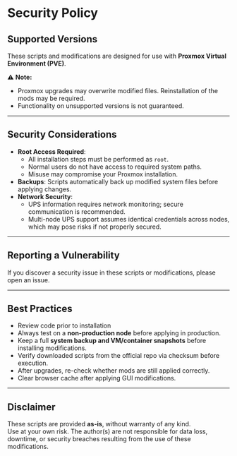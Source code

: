 # Security Policy

## Supported Versions

These scripts and modifications are designed for use with **Proxmox Virtual Environment (PVE)**.

⚠️ **Note:**  
- Proxmox upgrades may overwrite modified files. Reinstallation of the mods may be required.  
- Functionality on unsupported versions is not guaranteed.

---

## Security Considerations

- **Root Access Required**:
  - All installation steps must be performed as `root`.
  - Normal users do not have access to required system paths.
  - Misuse may compromise your Proxmox installation.
- **Backups**: Scripts automatically back up modified system files before applying changes.
- **Network Security**:
  - UPS information requires network monitoring; secure communication is recommended.  
  - Multi-node UPS support assumes identical credentials across nodes, which may pose risks if not properly secured.

---

## Reporting a Vulnerability
If you discover a security issue in these scripts or modifications, please open an issue.

---

## Best Practices
- Review code prior to installation
- Always test on a **non-production node** before applying in production.
- Keep a full **system backup and VM/container snapshots** before installing modifications.
- Verify downloaded scripts from the official repo via checksum before execution.
- After upgrades, re-check whether mods are still applied correctly.
- Clear browser cache after applying GUI modifications.

---

## Disclaimer
These scripts are provided **as-is**, without warranty of any kind.  
Use at your own risk. The author(s) are not responsible for data loss, downtime, or security breaches resulting from the use of these modifications.